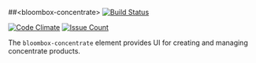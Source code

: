 
##&lt;bloombox-concentrate&gt;  [![Build Status](https://buildbot.hq.mm-corp.systems/jenkins/buildStatus/icon?job=Bloombox/elements/products/bloombox-concentrate)](https://buildbot.hq.mm-corp.systems/jenkins/job/Bloombox/elements/products/bloombox-concentrate)

[![Code Climate](https://codeclimate.com/repos/58a2234b32783147b8000001/badges/9add878e6bdd4e1372e7/gpa.svg)](https://codeclimate.com/repos/58a2234b32783147b8000001/feed) [![Issue Count](https://codeclimate.com/repos/58a2234b32783147b8000001/badges/9add878e6bdd4e1372e7/issue_count.svg)](https://codeclimate.com/repos/58a2234b32783147b8000001/feed)

The `bloombox-concentrate` element provides UI for creating and managing concentrate products.

